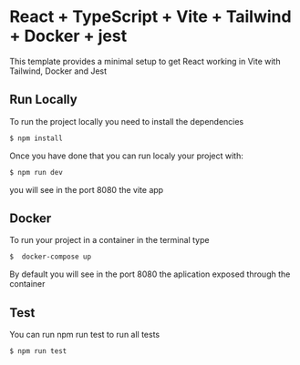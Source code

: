 # React + TypeScript + Vite + Tailwind + Docker + jest

This template provides a minimal setup to get React working in Vite with Tailwind, Docker and Jest

## Run Locally

To run the project locally you need to install the dependencies

```bash
$ npm install
```

Once you have done that you can run localy your project with:

```bash
$ npm run dev
```

you will see in the port 8080 the vite app

## Docker

To run your project in a container in the terminal type

```bash
$  docker-compose up
```

By default you will see in the port 8080 the aplication exposed through the container

## Test

You can run npm run test to run all tests

```bash
$ npm run test
```
